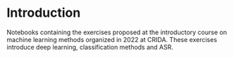 # Introduction
Notebooks containing the exercises proposed at the introductory course on machine learning methods organized in 2022 at CRIDA. 
These exercises introduce deep learning, classification methods and ASR.
